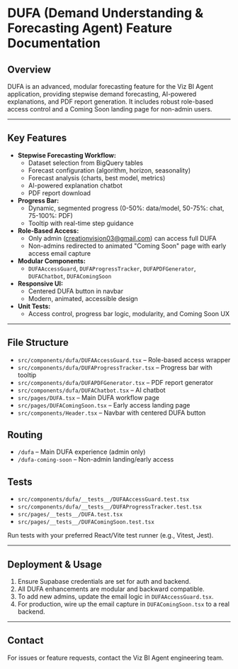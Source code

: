 # DUFA (Demand Understanding & Forecasting Agent) Feature Documentation

## Overview
DUFA is an advanced, modular forecasting feature for the Viz BI Agent application, providing stepwise demand forecasting, AI-powered explanations, and PDF report generation. It includes robust role-based access control and a Coming Soon landing page for non-admin users.

---

## Key Features
- **Stepwise Forecasting Workflow:**
  - Dataset selection from BigQuery tables
  - Forecast configuration (algorithm, horizon, seasonality)
  - Forecast analysis (charts, best model, metrics)
  - AI-powered explanation chatbot
  - PDF report download
- **Progress Bar:**
  - Dynamic, segmented progress (0-50%: data/model, 50-75%: chat, 75-100%: PDF)
  - Tooltip with real-time step guidance
- **Role-Based Access:**
  - Only admin (creationvision03@gmail.com) can access full DUFA
  - Non-admins redirected to animated "Coming Soon" page with early access email capture
- **Modular Components:**
  - `DUFAAccessGuard`, `DUFAProgressTracker`, `DUFAPDFGenerator`, `DUFAChatbot`, `DUFAComingSoon`
- **Responsive UI:**
  - Centered DUFA button in navbar
  - Modern, animated, accessible design
- **Unit Tests:**
  - Access control, progress bar logic, modularity, and Coming Soon UX

---

## File Structure
- `src/components/dufa/DUFAAccessGuard.tsx` – Role-based access wrapper
- `src/components/dufa/DUFAProgressTracker.tsx` – Progress bar with tooltip
- `src/components/dufa/DUFAPDFGenerator.tsx` – PDF report generator
- `src/components/dufa/DUFAChatbot.tsx` – AI chatbot
- `src/pages/DUFA.tsx` – Main DUFA workflow page
- `src/pages/DUFAComingSoon.tsx` – Early access landing page
- `src/components/Header.tsx` – Navbar with centered DUFA button

## Routing
- `/dufa` – Main DUFA experience (admin only)
- `/dufa-coming-soon` – Non-admin landing/early access

## Tests
- `src/components/dufa/__tests__/DUFAAccessGuard.test.tsx`
- `src/components/dufa/__tests__/DUFAProgressTracker.test.tsx`
- `src/pages/__tests__/DUFA.test.tsx`
- `src/pages/__tests__/DUFAComingSoon.test.tsx`

Run tests with your preferred React/Vite test runner (e.g., Vitest, Jest).

---

## Deployment & Usage
1. Ensure Supabase credentials are set for auth and backend.
2. All DUFA enhancements are modular and backward compatible.
3. To add new admins, update the email logic in `DUFAAccessGuard.tsx`.
4. For production, wire up the email capture in `DUFAComingSoon.tsx` to a real backend.

---

## Contact
For issues or feature requests, contact the Viz BI Agent engineering team.
